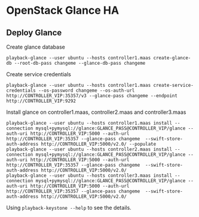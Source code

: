 # OpenStack Glance HA

## Deploy Glance

Create glance database

    playback-glance --user ubuntu --hosts controller1.maas create-glance-db --root-db-pass changeme --glance-db-pass changeme

Create service credentials

    playback-glance --user ubuntu --hosts controller1.maas create-service-credentials --os-password changeme --os-auth-url http://CONTROLLER_VIP:35357/v3 --glance-pass changeme --endpoint http://CONTROLLER_VIP:9292

Install glance on controller1.maas, controller2.maas and controller3.maas

    playback-glance --user ubuntu --hosts controller1.maas install --connection mysql+pymysql://glance:GLANCE_PASS@CONTROLLER_VIP/glance --auth-uri http://CONTROLLER_VIP:5000 --auth-url http://CONTROLLER_VIP:35357 --glance-pass changeme  --swift-store-auth-address http://CONTROLLER_VIP:5000/v2.0/ --populate
    playback-glance --user ubuntu --hosts controller2.maas install --connection mysql+pymysql://glance:GLANCE_PASS@CONTROLLER_VIP/glance --auth-uri http://CONTROLLER_VIP:5000 --auth-url http://CONTROLLER_VIP:35357 --glance-pass changeme  --swift-store-auth-address http://CONTROLLER_VIP:5000/v2.0/
    playback-glance --user ubuntu --hosts controller3.maas install --connection mysql+pymysql://glance:GLANCE_PASS@CONTROLLER_VIP/glance --auth-uri http://CONTROLLER_VIP:5000 --auth-url http://CONTROLLER_VIP:35357 --glance-pass changeme  --swift-store-auth-address http://CONTROLLER_VIP:5000/v2.0/

Using `playback-keystone --help` to see the details.